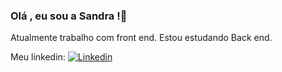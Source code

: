 ### Olá , eu sou a Sandra !👋
Atualmente trabalho com front end.
Estou estudando Back end.

Meu linkedin:
[![Linkedin](	https://img.shields.io/badge/LinkedIn-0077B5?style=for-the-badge&logo=linkedin&logoColor=white)](http://linkedin.com/in/sandra-oliveira-46b204208)


